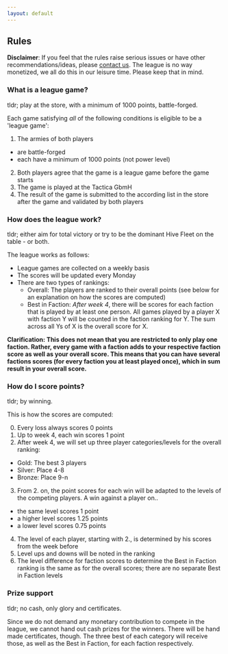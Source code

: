 ```yaml
---
layout: default
---
```


<h2 class='post-header'>Rules</h2>

**Disclaimer**: If you feel that the rules raise serious issues or have other recommendations/ideas, please <a href="mailto:luciengeorges.baumgartner@uzh.ch?subject=feedback">contact us</a>. The league is no way monetized, we all do this in our leisure time. Please keep that in mind.

<h3 class='rules-sub'>What is a league game?</h3>

<p class='tldr'> tldr; play at the store, with a minimum of 1000 points, battle-forged. </p>

Each game satisfying *all* of the following conditions is eligible to be a 'league game':

1. The armies of both players
  * are battle-forged
  * each have a minimum of 1000 points (not power level)
2. Both players agree that the game is a league game before the game starts
3. The game is played at the Tactica GbmH
4. The result of the game is submitted to the according list in the store after the game and validated by both players

<h3 class='rules-sub'>How does the league work?</h3>

<p class='tldr'> tldr; either aim for total victory or try to be the dominant Hive Fleet on the table - or both. </p>

The league works as follows:

+ League games are collected on a weekly basis
+ The scores will be updated every Monday
+ There are two types of rankings:
  * Overall: The players are ranked to their overall points (see below for an explanation on how the scores are computed)
  * Best in Faction: *After week 4*, there will be scores for each faction that is played by at least one person.
  All games played by a player X with faction Y will be counted in the faction ranking for Y. The sum across all Ys of X is the overall score for X.

**Clarification: This does not mean that you are restricted to only play one faction. Rather, every game with a faction adds to your respective faction score as well as your overall score. This means that you can have several factions scores (for every faction you at least played once), which in sum result in your overall score.**

<h3 class='rules-sub'>How do I score points?</h3>

<p class='tldr'> tldr; by winning. </p>

This is how the scores are computed:

0. Every loss always scores 0 points
1. Up to week 4, each win scores 1 point
2. After week 4, we will set up three player categories/levels for the overall ranking:
  + Gold: The best 3 players
  + Silver: Place 4-8
  + Bronze: Place 9-n
3. From 2. on, the point scores for each win will be adapted to the levels of the competing players. A win against a player on..
  + the same level scores 1 point
  + a higher level scores 1.25 points
  + a lower level scores 0.75 points
4. The level of each player, starting with 2., is determined by his scores from the week before
5. Level ups and downs will be noted in the ranking
6. The level difference for faction scores to determine the Best in Faction ranking is the same as for the overall scores; there are no separate Best in Faction levels

<h3 class='rules-sub'>Prize support</h3>

<p class='tldr'> tldr; no cash, only glory and certificates. </p>

Since we do not demand any monetary contribution to compete in the league, we cannot hand out cash prizes for the winners. There will be hand made certificates, though. The three best of each category will receive those, as well as the Best in Faction, for each faction respectively.
